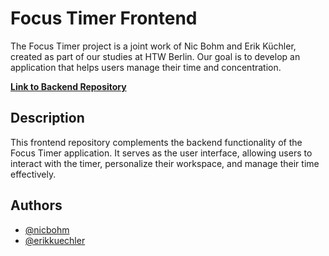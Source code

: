 # Focus Timer Frontend

The Focus Timer project is a joint work of Nic Bohm and Erik Küchler, created as part of our studies at HTW Berlin. Our goal is to develop an application that helps users manage their time and concentration.

**[Link to Backend Repository](https://github.com/erikkuechler/FocusTimer)**

## Description

This frontend repository complements the backend functionality of the Focus Timer application. It serves as the user interface, allowing users to interact with the timer, personalize their workspace, and manage their time effectively.

## Authors

- [@nicbohm](https://github.com/nicbohm)
- [@erikkuechler](https://github.com/erikkuechler)